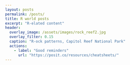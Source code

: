 ```yaml
---
layout: posts
permalink: /posts/
title: R world posts
excerpt: "R-elated content"
header:
  overlay_image: /assets/images/rock_reef2.jpg
  overlay_filter: 0.15
  caption: "R-ock patterns, Capitol Reef National Park"
  actions:
    - label: "Good reminders"
      url: "https://posit.co/resources/cheatsheets/"
---
```

